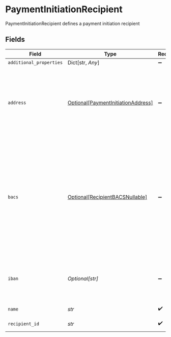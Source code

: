 # PaymentInitiationRecipient

PaymentInitiationRecipient defines a payment initiation recipient


## Fields

| Field                                                                                                                                                                               | Type                                                                                                                                                                                | Required                                                                                                                                                                            | Description                                                                                                                                                                         |
| ----------------------------------------------------------------------------------------------------------------------------------------------------------------------------------- | ----------------------------------------------------------------------------------------------------------------------------------------------------------------------------------- | ----------------------------------------------------------------------------------------------------------------------------------------------------------------------------------- | ----------------------------------------------------------------------------------------------------------------------------------------------------------------------------------- |
| `additional_properties`                                                                                                                                                             | Dict[str, *Any*]                                                                                                                                                                    | :heavy_minus_sign:                                                                                                                                                                  | N/A                                                                                                                                                                                 |
| `address`                                                                                                                                                                           | [Optional[PaymentInitiationAddress]](../../models/shared/paymentinitiationaddress.md)                                                                                               | :heavy_minus_sign:                                                                                                                                                                  | The optional address of the payment recipient's bank account. Required by most institutions outside of the UK.                                                                      |
| `bacs`                                                                                                                                                                              | [Optional[RecipientBACSNullable]](../../models/shared/recipientbacsnullable.md)                                                                                                     | :heavy_minus_sign:                                                                                                                                                                  | An object containing a BACS account number and sort code. If an IBAN is not provided or if this recipient needs to accept domestic GBP-denominated payments, BACS data is required. |
| `iban`                                                                                                                                                                              | *Optional[str]*                                                                                                                                                                     | :heavy_minus_sign:                                                                                                                                                                  | The International Bank Account Number (IBAN) for the recipient.                                                                                                                     |
| `name`                                                                                                                                                                              | *str*                                                                                                                                                                               | :heavy_check_mark:                                                                                                                                                                  | The name of the recipient.                                                                                                                                                          |
| `recipient_id`                                                                                                                                                                      | *str*                                                                                                                                                                               | :heavy_check_mark:                                                                                                                                                                  | The ID of the recipient.                                                                                                                                                            |